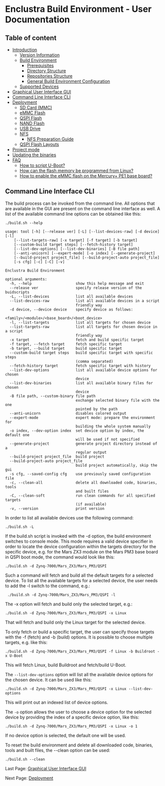 # Enclustra Build Environment - User Documentation


## Table of content

* [Introduction](./1_Introduction.md)
    - [Version Information](./1_Introduction.md#version-information)
    - [Build Environment](./1_Introduction.md#build-environment)
        - [Prerequisites](./1_Introduction.md#prerequisites)
        - [Directory Structure](./1_Introduction.md#directory-structure)
        - [Repositories Structure](./1_Introduction.md#repositories-structure)
        - [General Build Environment Configuration](./1_Introduction.md#general-build-environment-configuration)
    - [Supported Devices](./1_Introduction.md#supported-devices)
* [Graphical User Interface GUI](./2_GUI.md)
* [Command Line Interface CLI](./3_CLI.md)
* [Deployment](./4_Deployment.md)
    - [SD Card (MMC)](./4_Deployment.md#sd-card-mmc)
    - [eMMC Flash](./4_Deployment.md#emmc-flash)
    - [QSPI Flash](./4_Deployment.md#qspi-flash)
    - [NAND Flash](./4_Deployment.md#nand-flash)
    - [USB Drive](./4_Deployment.md#usb-drive)
    - [NFS](./4_Deployment.md#nfs)
        - [NFS Preparation Guide](./4_Deployment.md#nfs-prepatration-guide)
    - [QSPI Flash Layouts](./4_Deployment.md#qspi-flash-layouts)
* [Project mode](./5_Project_Mode.md)
* [Updating the binaries](./6_Binaries_Update.md)
* [FAQ](./7_FAQ.md)
    - [How to script U-Boot?](./7_FAQ.md#how-to-script-u-boot)
    - [How can the flash memory be programmed from Linux?](./7_FAQ.md#how-can-the-flash-memory-be-programmed-from-linux)
    - [How to enable the eMMC flash on the Mercury+ PE1 base board?](./7_FAQ.md#how-to-enable-the-emmc-flash-on-the-mercury-pe1-base-board)



## Command Line Interface CLI

The build process can be invoked from the command line. All options that are available in the GUI are present on the command line interface as well. A list of the available command line options can be obtained like this:

```
./build.sh --help

usage: tool [-h] [--release ver] [-L] [--list-devices-raw] [-d device] [-l]
    [--list-targets-raw] [-x target] [-f target] [-b target]
    [--custom-build target steps] [--fetch-history target]
    [--list-dev-options] [--list-dev-binaries] [-B file path]
    [--anti-unicorn] [--expert-mode] [-o index] [--generate-project]
    [--build-project project_file] [--build-project-auto project_file]
    [-s cfg] [-c] [-C] [-v]

Enclustra Build Environment

optional arguments:
  -h, --help                    show this help message and exit
  --release ver                 specify release version of the buidscripts
  -L, --list-devices            list all available devices
  --list-devices-raw            list all available devices in a script
                                friendly way
  -d device, --device device    specify device as follows:
                                <family>/<module>/<base_board>/<boot_device>
  -l, --list-targets            list all targets for chosen device
  --list-targets-raw            list all targets for chosen device in a script
                                friendly way
  -x target                     fetch and build specific target
  -f target, --fetch target     fetch specific target
  -b target, --build target     build specific target
  --custom-build target steps   build specific target with specific steps
                                (comma separated)
  --fetch-history target        fetch specific target with history
  --list-dev-options            list all available device options for chosen
                                device
  --list-dev-binaries           list all available binary files for chosen
                                device
  -B file path, --custom-binary file path
                                exchange selected binary file with the one
                                pointed by the path
  --anti-unicorn                disables colored output
  --expert-mode                 expert mode: prepare the environment for
                                building the whole system manually
  -o index, --dev-option index  set device option by index, the default one
                                will be used if not specified
  --generate-project            generate project directory instead of a
                                regular output
  --build-project project_file  build project
  --build-project-auto project_file
                                build project automatically, skip the gui
  -s cfg, --saved-config cfg    use previously saved configuration file
  -c, --clean-all               delete all downloaded code, binaries, tools
                                and built files
  -C, --clean-soft              run clean commands for all specified targets
                                (if available)
  -v, --version                 print version

```


In order to list all available devices use the following command:

    ./build.sh -L

If the build.sh script is invoked with the -d option, the build environment switches to console mode. This mode requires a valid device specifier in order to locate the device configuration within the targets directory for the specific device, e.g. for the Mars ZX3 module on the Mars PM3 base board in QSPI boot mode, the command would look like this:

    ./build.sh -d Zynq-7000/Mars_ZX3/Mars_PM3/QSPI

Such a command will fetch and build all the default targets for a selected device. To list all the available targets for a selected device, the user needs to add the -l switch to the command, e.g.:

     ./build.sh -d Zynq-7000/Mars_ZX3/Mars_PM3/QSPI -l

The -x option will fetch and build only the selected target, e.g.:

    ./build.sh -d Zynq-7000/Mars_ZX3/Mars_PM3/QSPI -x Linux

That will fetch and build only the Linux target for the selected device.

To only fetch or build a specific target, the user can specify those targets with the -f (fetch) and -b (build) options. It is possible to choose multiple targets, e.g. like this:

    ./build.sh -d Zynq-7000/Mars_ZX3/Mars_PM3/QSPI -f Linux -b Buildroot -x U-Boot

This will fetch Linux, build Buildroot and fetch/build U-Boot.

The `--list-dev-options` option will list all the available device options for the chosen device. It can be used like this:

    ./build.sh -d Zynq-7000/Mars_ZX3/Mars_PM3/QSPI -x Linux --list-dev-options

This will print out an indexed list of device options.

The `-o` option allows the user to choose a device option for the selected device by providing the index of a specific device option, like this:

    ./build.sh -d Zynq-7000/Mars_ZX3/Mars_PM3/QSPI -x Linux -o 1

If no device option is selected, the default one will be used.

To reset the build environment and delete all downloaded code, binaries, tools and built files, the --clean option can be used:

    ./build.sh --clean


Last Page: [Graphical User Interface GUI](./2_GUI.md)

Next Page: [Deployment](./4_Deployment.md)